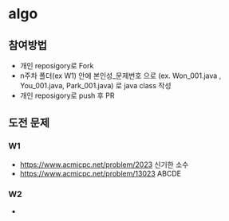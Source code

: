 # algo

## 참여방법
- 개인 reposigory로 Fork
- n주차 폴더(ex W1) 안에 본인성_문제번호 으로 (ex. Won_001.java , You_001.java, Park_001.java) 로 java class 작성
- 개인 reposigory로 push 후 PR

## 도전 문제


### W1
- https://www.acmicpc.net/problem/2023 신기한 소수
- https://www.acmicpc.net/problem/13023 ABCDE

### W2
- 

